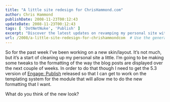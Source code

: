 ```yaml
---
title: "A little site redesign for ChrisHammond.com"
author: Chris Hammond
publishDate: 2008-11-23T00:12:43
updateDate: 2008-11-23T00:12:43
tags: [ 'DotNetNuke', 'Publish' ]
excerpt: "Discover the latest updates on revamping my personal site with a fresh skin/layout and improved blog post display formatting. Stay tuned for more changes! #webdesign #blogging"
url: /2008/a-little-site-redesign-for-chrishammondcom  # Use the generated URL with year
---
```

<p>So for the past week I’ve been working on a new skin/layout. It’s not much, but it’s a start of cleaning up my personal site a little. I’m going to be making some tweaks to the formatting of the way the blog posts are displayed over the next couple of weeks. In order to do that though I need to get the 5.3 version of <a href="https://www.engagemodules.com/modules/engagepublish.aspx" target="_blank">Engage: Publish</a> released so that I can get to work on the templating system for the module that will allow me to do the new formatting that I want. </p>  <p>What do you think of the new look? </p>


